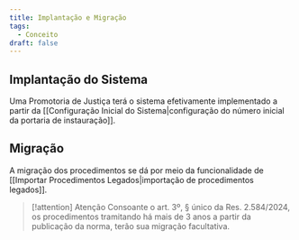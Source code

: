```yaml
---
title: Implantação e Migração
tags:
  - Conceito
draft: false
---
```

## Implantação do Sistema
Uma Promotoria de Justiça terá o sistema efetivamente implementado a partir da [[Configuração Inicial do Sistema|configuração do número inicial da portaria de instauração]].

## Migração
A migração dos procedimentos se dá por meio da funcionalidade de [[Importar Procedimentos Legados|importação de procedimentos legados]].

>[!attention] Atenção
>Consoante o art. 3º, § único da Res. 2.584/2024, os procedimentos tramitando há mais de 3 anos a partir da publicação da norma, terão sua migração facultativa.